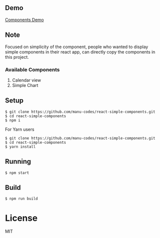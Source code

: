 
## Demo
[Components Demo](https://manu-codes.github.io/react-simple-components/)

## Note
Focused on simplicity of the component, people who wanted to display simple components in their react app, can directly copy the components in this project.

### Available Components

 1. Calendar view
 2. Simple Chart
 

## Setup

```
$ git clone https://github.com/manu-codes/react-simple-components.git
$ cd react-simple-components
$ npm i
```
For Yarn users

```
$ git clone https://github.com/manu-codes/react-simple-components.git
$ cd react-simple-components
$ yarn install
```

## Running

```
$ npm start
```

## Build

```
$ npm run build
```



# License

MIT

